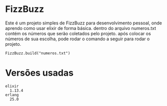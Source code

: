 # FizzBuzz
Este é um projeto simples de FizzBuzz para desenvolvimento pessoal, onde aprendo como usar elixir de forma básica. dentro do arquivo numeros.txt contém os números que serão coletados pelo projeto.
após colocar os números de sua escolha, pode rodar o comando a seguir para rodar o projeto.

```
FizzBuzz.build("numeros.txt")
```

# Versões usadas
```
elixir
  1.13.4
erlang
  25.0
```
